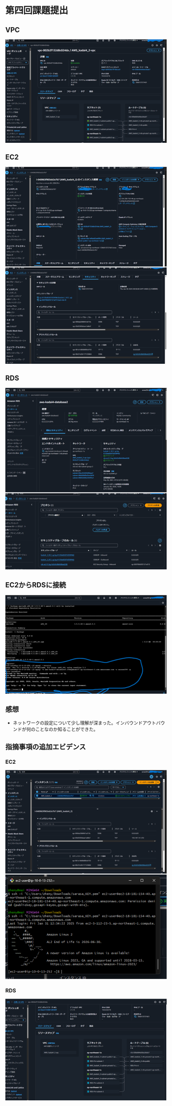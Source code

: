 # 第四回課題提出
## VPC
![VPC作成](images/AWS_lecture04_evi/vpc作成%202025-01-30%20103204.png)
## EC2
![EC２作成](images/AWS_lecture04_evi/ec2作成%202025-01-30%20103335.png)
![EC2のインバウンドアウトバウンド](images/AWS_lecture04_evi/ec2のインバウンドアウトバウンド2025-01-30%20104354.png)
## RDS
![RDS作成](images/AWS_lecture04_evi/rds作成%202025-01-30%20103122.png)
![RDSのセキュリティグループ](images/AWS_lecture04_evi/RDSのセキュリティグループ%202025-01-30%20105223.png)
## EC2からRDSに接続
![EC2からRDSに接続成功](images/AWS_lecture04_evi/ec2からrdsに接続成功%202025-01-30%20102614.png)
## 感想
* ネットワークの設定について少し理解が深まった。インバウンドアウトバウンドが何のことなのか知ることができた。
## 指摘事項の追加エビデンス
### EC2
![EC2のインバウンドのsshの接続許可をじぶんのIPのみに変更](images/EC2のインバウンドのsshの接続許可をじぶんのIPのみに変更2025-01-30%20230839.png)
![EC2にSSHクライアントで接続成功](images/EC2にSSHクライアントで接続成功2025-01-31%20215656.png)
### RDS
![RDSがどのサブネットをつかっているか](images/RDSがどのサブネットをつかっているか2025-01-30%20232220.png)
![]()
